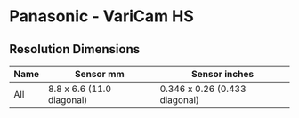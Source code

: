 # Panasonic - VariCam HS

## Resolution Dimensions

| Name   | Sensor mm                 | Sensor inches                 |
|--------|---------------------------|-------------------------------|
| All    | 8.8 x 6.6 (11.0 diagonal) | 0.346 x 0.26 (0.433 diagonal) |
